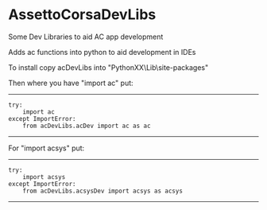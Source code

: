 AssettoCorsaDevLibs
===================

Some Dev Libraries to aid AC app development 

Adds ac functions into python to aid development in IDEs


To install copy acDevLibs into "PythonXX\Lib\site-packages\"


Then where you have "import ac" put:
***
	try:
		import ac	
	except ImportError:
		from acDevLibs.acDev import ac as ac
***

	
For "import acsys" put:
***
	try:	
		import acsys	
	except ImportError:
		from acDevLibs.acsysDev import acsys as acsys
***